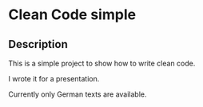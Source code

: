 # Clean Code simple

## Description

This is a simple project to show how to write clean code.

I wrote it for a presentation.

Currently only German texts are available.